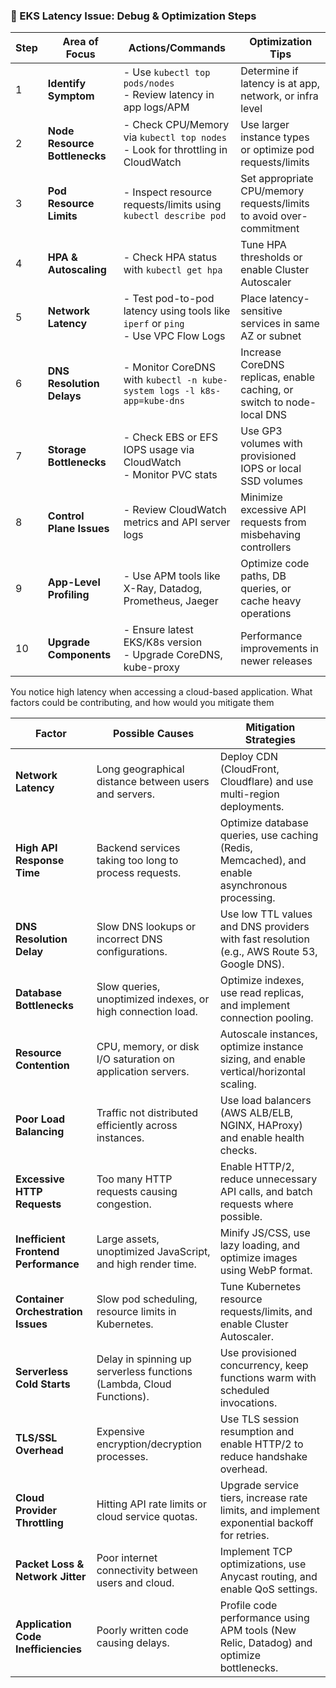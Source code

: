 

### 🧩 EKS Latency Issue: Debug & Optimization Steps

| Step | Area of Focus                   | Actions/Commands                                                                                 | Optimization Tips                                                                 |
|------|----------------------------------|--------------------------------------------------------------------------------------------------|-----------------------------------------------------------------------------------|
| 1    | **Identify Symptom**             | - Use `kubectl top pods/nodes` <br> - Review latency in app logs/APM                             | Determine if latency is at app, network, or infra level                           |
| 2    | **Node Resource Bottlenecks**    | - Check CPU/Memory via `kubectl top nodes` <br> - Look for throttling in CloudWatch              | Use larger instance types or optimize pod requests/limits                        |
| 3    | **Pod Resource Limits**          | - Inspect resource requests/limits using `kubectl describe pod`                                  | Set appropriate CPU/memory requests/limits to avoid over-commitment              |
| 4    | **HPA & Autoscaling**            | - Check HPA status with `kubectl get hpa`                                                        | Tune HPA thresholds or enable Cluster Autoscaler                                 |
| 5    | **Network Latency**              | - Test pod-to-pod latency using tools like `iperf` or `ping` <br> - Use VPC Flow Logs            | Place latency-sensitive services in same AZ or subnet                            |
| 6    | **DNS Resolution Delays**        | - Monitor CoreDNS with `kubectl -n kube-system logs -l k8s-app=kube-dns`                         | Increase CoreDNS replicas, enable caching, or switch to node-local DNS           |
| 7    | **Storage Bottlenecks**          | - Check EBS or EFS IOPS usage via CloudWatch <br> - Monitor PVC stats                            | Use GP3 volumes with provisioned IOPS or local SSD volumes                       |
| 8    | **Control Plane Issues**         | - Review CloudWatch metrics and API server logs                                                  | Minimize excessive API requests from misbehaving controllers                     |
| 9    | **App-Level Profiling**          | - Use APM tools like X-Ray, Datadog, Prometheus, Jaeger                                         | Optimize code paths, DB queries, or cache heavy operations                       |
| 10   | **Upgrade Components**           | - Ensure latest EKS/K8s version <br> - Upgrade CoreDNS, kube-proxy                              | Performance improvements in newer releases                                       |



You notice high latency when accessing a cloud-based application. 
What factors could be contributing, and how would you mitigate them


| **Factor** | **Possible Causes** | **Mitigation Strategies** |
|-----------|------------------|------------------------|
| **Network Latency** | Long geographical distance between users and servers. | Deploy CDN (CloudFront, Cloudflare) and use multi-region deployments. |
| **High API Response Time** | Backend services taking too long to process requests. | Optimize database queries, use caching (Redis, Memcached), and enable asynchronous processing. |
| **DNS Resolution Delay** | Slow DNS lookups or incorrect DNS configurations. | Use low TTL values and DNS providers with fast resolution (e.g., AWS Route 53, Google DNS). |
| **Database Bottlenecks** | Slow queries, unoptimized indexes, or high connection load. | Optimize indexes, use read replicas, and implement connection pooling. |
| **Resource Contention** | CPU, memory, or disk I/O saturation on application servers. | Autoscale instances, optimize instance sizing, and enable vertical/horizontal scaling. |
| **Poor Load Balancing** | Traffic not distributed efficiently across instances. | Use load balancers (AWS ALB/ELB, NGINX, HAProxy) and enable health checks. |
| **Excessive HTTP Requests** | Too many HTTP requests causing congestion. | Enable HTTP/2, reduce unnecessary API calls, and batch requests where possible. |
| **Inefficient Frontend Performance** | Large assets, unoptimized JavaScript, and high render time. | Minify JS/CSS, use lazy loading, and optimize images using WebP format. |
| **Container Orchestration Issues** | Slow pod scheduling, resource limits in Kubernetes. | Tune Kubernetes resource requests/limits, and enable Cluster Autoscaler. |
| **Serverless Cold Starts** | Delay in spinning up serverless functions (Lambda, Cloud Functions). | Use provisioned concurrency, keep functions warm with scheduled invocations. |
| **TLS/SSL Overhead** | Expensive encryption/decryption processes. | Use TLS session resumption and enable HTTP/2 to reduce handshake overhead. |
| **Cloud Provider Throttling** | Hitting API rate limits or cloud service quotas. | Upgrade service tiers, increase rate limits, and implement exponential backoff for retries. |
| **Packet Loss & Network Jitter** | Poor internet connectivity between users and cloud. | Implement TCP optimizations, use Anycast routing, and enable QoS settings. |
| **Application Code Inefficiencies** | Poorly written code causing delays. | Profile code performance using APM tools (New Relic, Datadog) and optimize bottlenecks. |



